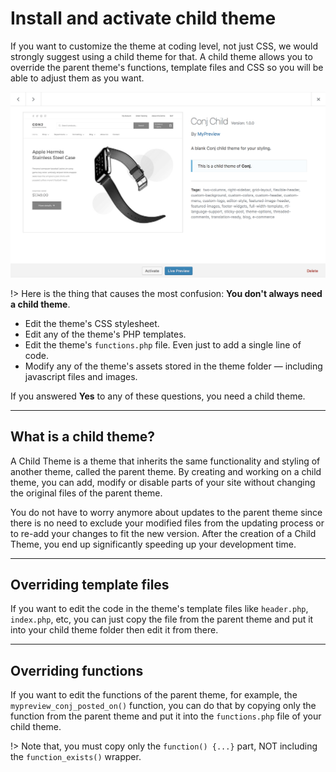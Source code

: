 # Install and activate child theme 

If you want to customize the theme at coding level, not just CSS, we would strongly suggest using a child theme for that. A child theme allows you to override the parent theme's functions, template files and CSS so you will be able to adjust them as you want.

![Conj child theme screenshot](img/screenshot-child-theme.png)

!> Here is the thing that causes the most confusion: **You don't always need a child theme**.

* Edit the theme's CSS stylesheet.
* Edit any of the theme's PHP templates.
* Edit the theme's ```functions.php``` file. Even just to add a single line of code.
* Modify any of the theme's assets stored in the theme folder — including javascript files and images.

If you answered **Yes** to any of these questions, you need a child theme.

<hr/>

## What is a child theme?

A Child Theme is a theme that inherits the same functionality and styling of another theme, called the parent theme. By creating and working on a child theme, you can add, modify or disable parts of your site without changing the original files of the parent theme.

You do not have to worry anymore about updates to the parent theme since there is no need to exclude your modified files from the updating process or to re-add your changes to fit the new version. After the creation of a Child Theme, you end up significantly speeding up your development time.

<hr/>

## Overriding template files

If you want to edit the code in the theme's template files like ```header.php```, ```index.php```, etc, you can just copy the file from the parent theme and put it into your child theme folder then edit it from there.

<hr/>

## Overriding functions

If you want to edit the functions of the parent theme, for example, the ```mypreview_conj_posted_on()``` function, you can do that by copying only the function from the parent theme and put it into the ```functions.php``` file of your child theme.

!> Note that, you must copy only the ```function() {...}``` part, NOT including the ```function_exists()``` wrapper.

